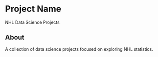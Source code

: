 # Project Name

NHL Data Science Projects

## About

A collection of data science projects focused on exploring NHL statistics.